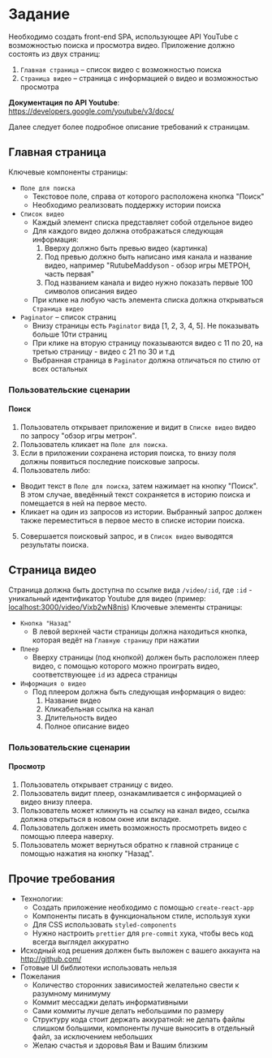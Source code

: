 # Задание
 
Необходимо создать front-end SPA, использующее API YouTube с возможностью поиска и просмотра видео. Приложение должно состоять из двух страниц:
1. `Главная страница` – список видео с возможностью поиска
2. `Страница видео` – страница с информацией о видео и возможностью просмотра

**Документация по API Youtube**: https://developers.google.com/youtube/v3/docs/

Далее следует более подробное описание требований к страницам.

## Главная страница
Ключевые компоненты страницы:
- `Поле для поиска`
  * Текстовое поле, справа от которого расположена кнопка "Поиск"
  * Необходимо реализовать поддержку истории поиска
- `Список видео`
  * Каждый элемент списка представляет собой отдельное видео
  * Для каждого видео должна отображаться следующая информация:
    1. Вверху должно быть превью видео (картинка)
    2. Под превью должно быть написано имя канала и название видео, например "RutubeMaddyson - обзор игры МЕТРОН, часть первая"
    3. Под названием канала и видео нужно показать первые 100 символов описания видео
  * При клике на любую часть элемента списка должна открываться `Страница видео`
- `Paginator` – список страниц
  * Внизу страницы есть `Paginator` вида [1, 2, 3, 4, 5]. Не показывать больше 10ти страниц
  * При клике на вторую страницу показываются видео с 11 по 20, на третью страницу - видео с 21 по 30 и т.д
  * Выбранная страница в `Paginator` должна отличаться по стилю от всех остальных

### Пользовательские сценарии
#### Поиск
1. Пользователь открывает приложение и видит в `Списке видео` видео по запросу "обзор игры метрон".
2. Пользователь кликает на `Поле для поиска`.
3. Если в приложении сохранена история поиска, то внизу поля должны появиться последние поисковые запросы.
4. Пользователь либо:
  * Вводит текст в `Поле для поиска`, затем нажимает на кнопку "Поиск". В этом случае, введённый текст сохраняется в историю поиска и помещается в ней на первое место.
  * Кликает на один из запросов из истории. Выбранный запрос должен также переместиться в первое место в списке истории поиска.
5. Совершается поисковый запрос, и в `Список видео` выводятся результаты поиска.

## Страница видео
Страница должна быть доступна по ссылке вида `/video/:id`, где `:id` - уникальный идентификатор Youtube для видео (пример: [localhost:3000/video/Vixb2wN8nis](https://www.youtube.com/watch?v=Vixb2wN8nis))
Ключевые элементы страницы:
- `Кнопка "Назад"`
  * В левой верхней части страницы должна находиться кнопка, которая ведёт на `Главную страницу` при нажатии
- `Плеер`
  * Вверху страницы (под кнопкой) должен быть расположен плеер видео, с помощью которого можно проиграть видео, соответствующее `id` из адреса страницы
- `Информация о видео`
  * Под плеером должна быть следующая информация о видео:
    1. Название видео
    2. Кликабельная ссылка на канал
    3. Длительность видео
    4. Полное описание видео

### Пользовательские сценарии
#### Просмотр
1. Пользователь открывает страницу с видео.
2. Пользователь видит плеер, ознакамливается с информацией о видео внизу плеера.
3. Пользователь может кликнуть на ссылку на канал видео, ссылка должна открыться в новом окне или вкладке.
4. Пользователь должен иметь возможность просмотреть видео с помощью плеера наверху.
5. Пользователь может вернуться обратно к главной странице с помощью нажатия на кнопку "Назад".


## Прочие требования
- Технологии:
  * Создать приложение необходимо с помощью `create-react-app`
  * Компоненты писать в функциональном стиле, используя хуки
  * Для CSS использовать `styled-components`
  * Нужно настроить `prettier` для `pre-commit` хука, чтобы весь код всегда выглядел аккуратно
- Исходный код решения должен быть выложен c вашего аккаунта на http://github.com/
- Готовые UI библиотеки использовать нельзя
- Пожелания
  * Количество сторонних зависимостей желательно свести к разумному минимуму
  * Коммит мессаджи делать информативными
  * Сами коммиты лучше делать небольшими по размеру
  * Структуру кода стоит держать аккуратной: не делать файлы слишком большими, компоненты лучше выносить в отдельный файл, за исключением небольших 
  * Желаю счастья и здоровья Вам и Вашим близким
